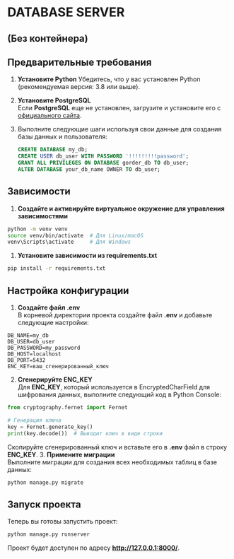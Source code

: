 # DATABASE SERVER 
## (Без контейнера)

## Предварительные требования

1. **Установите Python**
   Убедитесь, что у вас установлен Python (рекомендуемая версия: 3.8 или выше).

2. **Установите PostgreSQL**  
   Если __PostgreSQL__ еще не установлен, загрузите и установите его с [официального сайта](https://www.postgresql.org/download/).
3. Выполните следующие шаги используя свои данные для создания базы данных и пользователя:

   ```sql
   CREATE DATABASE my_db;
   CREATE USER db_user WITH PASSWORD '!!!!!!!!!password';
   GRANT ALL PRIVILEGES ON DATABASE gorder_db TO db_user;
   ALTER DATABASE your_db_name OWNER TO db_user;
    ```
## Зависимости

1. **Создайте и активируйте виртуальное окружение для управления зависимостями**

```bash
python -m venv venv
source venv/bin/activate  # Для Linux/macOS
venv\Scripts\activate     # Для Windows
```
1. **Установите зависимости из requirements.txt**

```bash
pip install -r requirements.txt
```
## Настройка конфигурации
1. **Создайте файл .env**\
В корневой директории проекта создайте файл __.env__ и добавьте следующие настройки:

```plaintext
DB_NAME=my_db
DB_USER=db_user
DB_PASSWORD=my_password
DB_HOST=localhost
DB_PORT=5432
ENC_KEY=ваш_сгенерированный_ключ
```
2. **Сгенерируйте ENC_KEY**\
Для __ENC_KEY__, который используется в EncryptedCharField для шифрования данных, выполните следующий код в Python Console:

```python
from cryptography.fernet import Fernet

# Генерация ключа
key = Fernet.generate_key()
print(key.decode())  # Выводит ключ в виде строки
```
Скопируйте сгенерированный ключ и вставьте его в __.env__ файл в строку __ENC_KEY__.
3. **Примените миграции**\
Выполните миграции для создания всех необходимых таблиц в базе данных:
```bash
python manage.py migrate
```
## Запуск проекта
Теперь вы готовы запустить проект:

```bash
python manage.py runserver
```
Проект будет доступен по адресу __http://127.0.0.1:8000/__.
